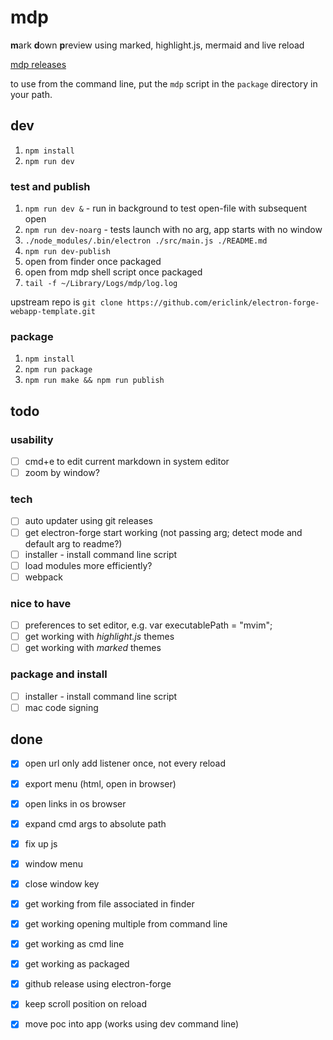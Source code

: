 # mdp
**m**ark **d**own **p**review using marked, highlight.js, mermaid and live reload

[mdp releases](https://github.com/ericlink/mdp/releases)

to use from the command line, put the `mdp` script in the `package` directory in your path.

## dev
1. `npm install`
1. `npm run dev`

### test and publish
1. `npm run dev &` - run in background to test open-file with subsequent open
1. `npm run dev-noarg` - tests launch with no arg, app starts with no window
1. `./node_modules/.bin/electron ./src/main.js ./README.md`
1. `npm run dev-publish`
1. open from finder once packaged
1. open from mdp shell script once packaged
1. `tail -f ~/Library/Logs/mdp/log.log`

upstream repo is `git clone https://github.com/ericlink/electron-forge-webapp-template.git`

### package
1. `npm install`
1. `npm run package`
1. `npm run make && npm run publish`

## todo

### usability
- [ ] cmd+e to edit current markdown in system editor
- [ ] zoom by window?

### tech
- [ ] auto updater using git releases
- [ ] get electron-forge start working (not passing arg; detect mode and default arg to readme?)
- [ ] installer - install command line script
- [ ] load modules more efficiently?
- [ ] webpack

### nice to have
- [ ] preferences to set editor, e.g.  var executablePath = "mvim";
- [ ] get working with *highlight.js* themes
- [ ] get working with *marked* themes

### package and install
- [ ] installer - install command line script
- [ ] mac code signing

## done
- [x] open url only add listener once, not every reload
- [x] export menu (html, open in browser)
- [x] open links in os browser
- [x] expand cmd args to absolute path
- [x] fix up js
- [x] window menu
- [x] close window key
- [x] get working from file associated in finder
- [x] get working opening multiple from command line
- [x] get working as cmd line
- [x] get working as packaged
- [x] github release using electron-forge
- [x] keep scroll position on reload
- [x] move poc into app (works using dev command line)


